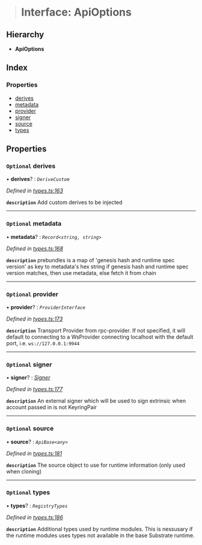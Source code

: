 > # Interface: ApiOptions

## Hierarchy

* **ApiOptions**

## Index

### Properties

* [derives](_types_.apioptions.md#optional-derives)
* [metadata](_types_.apioptions.md#optional-metadata)
* [provider](_types_.apioptions.md#optional-provider)
* [signer](_types_.apioptions.md#optional-signer)
* [source](_types_.apioptions.md#optional-source)
* [types](_types_.apioptions.md#optional-types)

## Properties

### `Optional` derives

• **derives**? : *`DeriveCustom`*

*Defined in [types.ts:163](https://github.com/polkadot-js/api/blob/960d399/packages/api/src/types.ts#L163)*

**`description`** Add custom derives to be injected

___

### `Optional` metadata

• **metadata**? : *`Record<string, string>`*

*Defined in [types.ts:168](https://github.com/polkadot-js/api/blob/960d399/packages/api/src/types.ts#L168)*

**`description`** prebundles is a map of 'genesis hash and runtime spec version' as key to metadata's hex string
if genesis hash and runtime spec version matches, then use metadata, else fetch it from chain

___

### `Optional` provider

• **provider**? : *`ProviderInterface`*

*Defined in [types.ts:173](https://github.com/polkadot-js/api/blob/960d399/packages/api/src/types.ts#L173)*

**`description`** Transport Provider from rpc-provider. If not specified, it will default to
connecting to a WsProvider connecting localhost with the default port, i.e. `ws://127.0.0.1:9944`

___

### `Optional` signer

• **signer**? : *[Signer](_types_.signer.md)*

*Defined in [types.ts:177](https://github.com/polkadot-js/api/blob/960d399/packages/api/src/types.ts#L177)*

**`description`** An external signer which will be used to sign extrinsic when account passed in is not KeyringPair

___

### `Optional` source

• **source**? : *`ApiBase<any>`*

*Defined in [types.ts:181](https://github.com/polkadot-js/api/blob/960d399/packages/api/src/types.ts#L181)*

**`description`** The source object to use for runtime information (only used when cloning)

___

### `Optional` types

• **types**? : *`RegistryTypes`*

*Defined in [types.ts:186](https://github.com/polkadot-js/api/blob/960d399/packages/api/src/types.ts#L186)*

**`description`** Additional types used by runtime modules. This is nessusary if the runtime modules
uses types not available in the base Substrate runtime.